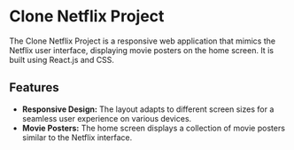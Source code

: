 # Clone Netflix Project

The Clone Netflix Project is a responsive web application that mimics the Netflix user interface, displaying movie posters on the home screen. It is built using React.js and CSS.

## Features

- **Responsive Design:** The layout adapts to different screen sizes for a seamless user experience on various devices.
- **Movie Posters:** The home screen displays a collection of movie posters similar to the Netflix interface.

